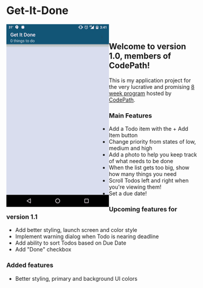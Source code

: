 # Get-It-Done

<img src="/GetItDoneV2.gif" align="left" width="270" height="480">  
<br>  
  
## Welcome to version 1.0, members of CodePath! 
  
This is my application project for the very lucrative and promising [8 week program](https://codepath.com/androidbootcamp) hosted by [CodePath](https://www.codepath.com).  

### Main Features  
- Add a Todo item with the + Add Item button  
- Change priority from states of low, medium and high  
- Add a photo to help you keep track of what needs to be done  
- When the list gets too big, show how many things you need  
- Scroll Todos left and right when you're viewing them!
- Set a due date!  
  
### Upcoming features for version 1.1 
- Add better styling, launch screen and color style
- Implement warning dialog when Todo is nearing deadline
- Add ability to sort Todos based on Due Date  
- Add "Done" checkbox

### Added features
- Better styling, primary and background UI colors